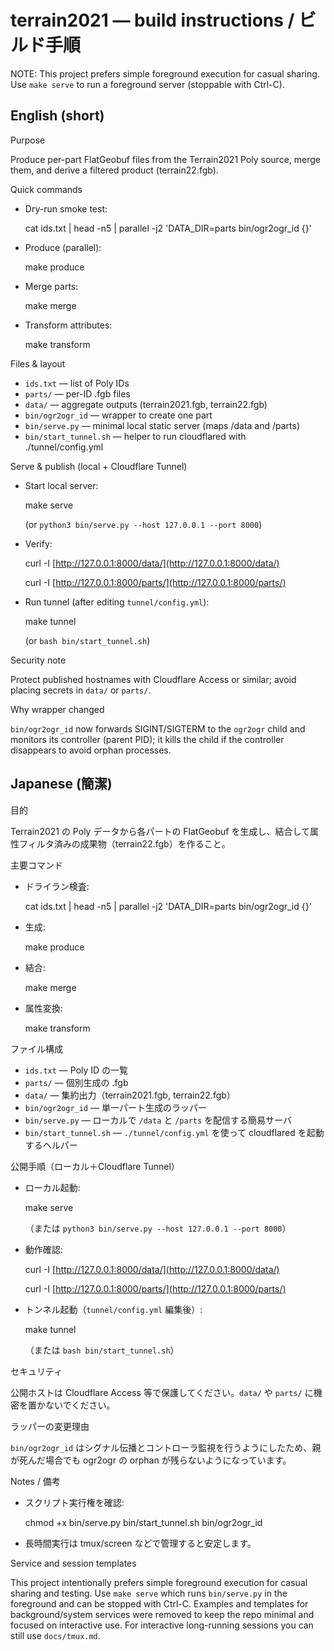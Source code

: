 # terrain2021 — build instructions / ビルド手順

NOTE: This project prefers simple foreground execution for casual sharing. Use `make serve` to run a foreground server (stoppable with Ctrl-C).

## English (short)

Purpose

Produce per-part FlatGeobuf files from the Terrain2021 Poly source, merge them, and derive a filtered product (terrain22.fgb).

Quick commands

- Dry-run smoke test:

  cat ids.txt | head -n5 | parallel -j2 'DATA_DIR=parts bin/ogr2ogr_id {}'

- Produce (parallel):

  make produce

- Merge parts:

  make merge

- Transform attributes:

  make transform

Files & layout

- `ids.txt` — list of Poly IDs
- `parts/` — per-ID .fgb files
- `data/` — aggregate outputs (terrain2021.fgb, terrain22.fgb)
- `bin/ogr2ogr_id` — wrapper to create one part
- `bin/serve.py` — minimal local static server (maps /data and /parts)
- `bin/start_tunnel.sh` — helper to run cloudflared with ./tunnel/config.yml

Serve & publish (local + Cloudflare Tunnel)

- Start local server:

  make serve

  (or `python3 bin/serve.py --host 127.0.0.1 --port 8000`)

- Verify:

  curl -I [http://127.0.0.1:8000/data/](http://127.0.0.1:8000/data/)

  curl -I [http://127.0.0.1:8000/parts/](http://127.0.0.1:8000/parts/)

- Run tunnel (after editing `tunnel/config.yml`):

  make tunnel

  (or `bash bin/start_tunnel.sh`)

Security note

Protect published hostnames with Cloudflare Access or similar; avoid placing secrets in `data/` or `parts/`.

Why wrapper changed

`bin/ogr2ogr_id` now forwards SIGINT/SIGTERM to the `ogr2ogr` child and monitors its controller (parent PID); it kills the child if the controller disappears to avoid orphan processes.

## Japanese (簡潔)

目的

Terrain2021 の Poly データから各パートの FlatGeobuf を生成し、結合して属性フィルタ済みの成果物（terrain22.fgb）を作ること。

主要コマンド

- ドライラン検査:

  cat ids.txt | head -n5 | parallel -j2 'DATA_DIR=parts bin/ogr2ogr_id {}'

- 生成:

  make produce

- 結合:

  make merge

- 属性変換:

  make transform

ファイル構成

- `ids.txt` — Poly ID の一覧
- `parts/` — 個別生成の .fgb
- `data/` — 集約出力（terrain2021.fgb, terrain22.fgb）
- `bin/ogr2ogr_id` — 単一パート生成のラッパー
- `bin/serve.py` — ローカルで `/data` と `/parts` を配信する簡易サーバ
- `bin/start_tunnel.sh` — `./tunnel/config.yml` を使って cloudflared を起動するヘルパー

公開手順（ローカル＋Cloudflare Tunnel）

- ローカル起動:

  make serve

  （または `python3 bin/serve.py --host 127.0.0.1 --port 8000`）

- 動作確認:

  curl -I [http://127.0.0.1:8000/data/](http://127.0.0.1:8000/data/)

  curl -I [http://127.0.0.1:8000/parts/](http://127.0.0.1:8000/parts/)

- トンネル起動（`tunnel/config.yml` 編集後）:

  make tunnel

  （または `bash bin/start_tunnel.sh`）

セキュリティ

公開ホストは Cloudflare Access 等で保護してください。`data/` や `parts/` に機密を置かないでください。

ラッパーの変更理由

`bin/ogr2ogr_id` はシグナル伝播とコントローラ監視を行うようにしたため、親が死んだ場合でも ogr2ogr の orphan が残らないようになっています。

Notes / 備考

- スクリプト実行権を確認:

  chmod +x bin/serve.py bin/start_tunnel.sh bin/ogr2ogr_id

- 長時間実行は tmux/screen などで管理すると安定します。

Service and session templates

This project intentionally prefers simple foreground execution for casual sharing and testing. Use `make serve` which runs `bin/serve.py` in the foreground and can be stopped with Ctrl-C. Examples and templates for background/system services were removed to keep the repo minimal and focused on interactive use. For interactive long-running sessions you can still use `docs/tmux.md`.

